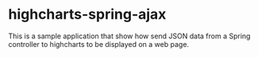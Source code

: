 highcharts-spring-ajax
======================

This is a sample application that  show how send JSON data from a Spring controller to highcharts to be displayed on a web page.
